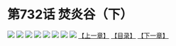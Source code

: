 # 第732话 焚炎谷（下）
![](https://mhpic.xiaomingtaiji.net/comic/D/斗破苍穹拆分版/732话GQV/1.jpg-zymk.middle.webp)
![](https://mhpic.xiaomingtaiji.net/comic/D/斗破苍穹拆分版/732话GQV/2.jpg-zymk.middle.webp)
![](https://mhpic.xiaomingtaiji.net/comic/D/斗破苍穹拆分版/732话GQV/3.jpg-zymk.middle.webp)
![](https://mhpic.xiaomingtaiji.net/comic/D/斗破苍穹拆分版/732话GQV/4.jpg-zymk.middle.webp)
![](https://mhpic.xiaomingtaiji.net/comic/D/斗破苍穹拆分版/732话GQV/5.jpg-zymk.middle.webp)
![](https://mhpic.xiaomingtaiji.net/comic/D/斗破苍穹拆分版/732话GQV/6.jpg-zymk.middle.webp)
![](https://mhpic.xiaomingtaiji.net/comic/D/斗破苍穹拆分版/732话GQV/7.jpg-zymk.middle.webp)
![](https://mhpic.xiaomingtaiji.net/comic/D/斗破苍穹拆分版/732话GQV/8.jpg-zymk.middle.webp)
[【上一章】](./735.md)
[【目录】](./README.md)
[【下一章】](./737.md)
